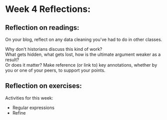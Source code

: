 # Week 4 Reflections:

## Reflection on readings: 

On your blog, reflect on any data cleaning you've had to do in other classes.  

Why don't historians discuss this kind of work?  
What gets hidden, what gets lost, how is the ultimate argument weaker as a result?  
Or does it matter? Make reference (or link to) key annotations, whether by you or one of your peers, to support your points.  

## Reflection on exercises:

Activities for this week:  
- Regular expressions
- Refine

